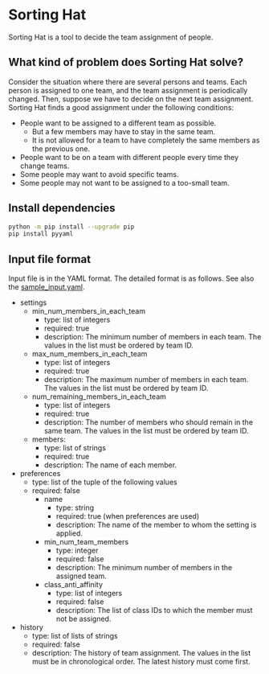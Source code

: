 # Sorting Hat

Sorting Hat is a tool to decide the team assignment of people.

## What kind of problem does Sorting Hat solve?

Consider the situation where there are several persons and teams. Each person is assigned to one team, and the team assignment is periodically changed. Then, suppose we have to decide on the next team assignment. Sorting Hat finds a good assignment under the following conditions:

- People want to be assigned to a different team as possible.
  - But a few members may have to stay in the same team.
  - It is not allowed for a team to have completely the same members as the previous one.
- People want to be on a team with different people every time they change teams.
- Some people may want to avoid specific teams.
- Some people may not want to be assigned to a too-small team.


## Install dependencies

```sh
python -m pip install --upgrade pip
pip install pyyaml
```

## Input file format

Input file is in the YAML format. The detailed format is as follows. See also the [sample_input.yaml](./sample_input.yaml).

- settings
  - min_num_members_in_each_team
    - type: list of integers
    - required: true
    - description: The minimum number of members in each team. The values in the list must be ordered by team ID.
  - max_num_members_in_each_team
    - type: list of integers
    - required: true
    - description: The maximum number of members in each team. The values in the list must be ordered by team ID.
  - num_remaining_members_in_each_team
    - type: list of integers
    - required: true
    - description: The number of members who should remain in the same team. The values in the list must be ordered by team ID.
  - members:
    - type: list of strings
    - required: true
    - description: The name of each member.
- preferences
  - type: list of the tuple of the following values
  - required: false
    - name
      - type: string
      - required: true (when preferences are used)
      - description: The name of the member to whom the setting is applied.
    - min_num_team_members
      - type: integer
      - required: false
      - description: The minimum number of members in the assigned team.
    - class_anti_affinity
      - type: list of integers
      - required: false
      - description: The list of class IDs to which the member must not be assigned.
- history
  - type: list of lists of strings
  - required: false
  - description: The history of team assignment. The values in the list must be in chronological order. The latest history must come first.
